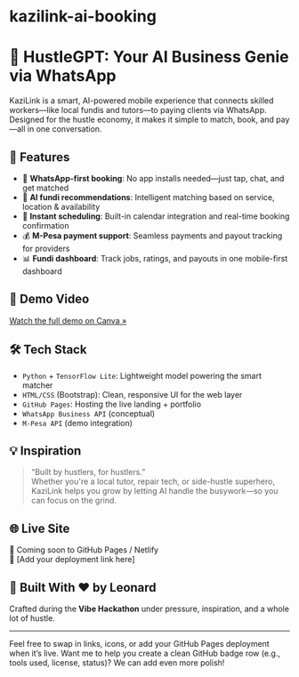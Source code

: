 # kazilink-ai-booking
# 🧠 HustleGPT: Your AI Business Genie via WhatsApp

KaziLink is a smart, AI-powered mobile experience that connects skilled workers—like local fundis and tutors—to paying clients via WhatsApp. Designed for the hustle economy, it makes it simple to match, book, and pay—all in one conversation.

## 🚀 Features
- 📱 **WhatsApp-first booking**: No app installs needed—just tap, chat, and get matched
- 💬 **AI fundi recommendations**: Intelligent matching based on service, location & availability
- 📆 **Instant scheduling**: Built-in calendar integration and real-time booking confirmation
- 💰 **M-Pesa payment support**: Seamless payments and payout tracking for providers
- 📊 **Fundi dashboard**: Track jobs, ratings, and payouts in one mobile-first dashboard

## 🎥 Demo Video
[Watch the full demo on Canva »](https://www.canva.com/design/DAGsN8uNB30/_Utbh3KFBwMHnfnrJKkQmg/edit)

## 🛠️ Tech Stack
- `Python` + `TensorFlow Lite`: Lightweight model powering the smart matcher
- `HTML/CSS` (Bootstrap): Clean, responsive UI for the web layer
- `GitHub Pages`: Hosting the live landing + portfolio
- `WhatsApp Business API` (conceptual)
- `M-Pesa API` (demo integration)

## 💡 Inspiration
> “Built by hustlers, for hustlers.”  
> Whether you're a local tutor, repair tech, or side-hustle superhero, KaziLink helps you grow by letting AI handle the busywork—so you can focus on the grind.

## 🌐 Live Site
📌 Coming soon to GitHub Pages / Netlify  
🔗 [Add your deployment link here]

## 🤝 Built With ❤️ by Leonard
Crafted during the **Vibe Hackathon** under pressure, inspiration, and a whole lot of hustle.

---

Feel free to swap in links, icons, or add your GitHub Pages deployment when it’s live. Want me to help you create a clean GitHub badge row (e.g., tools used, license, status)? We can add even more polish!
